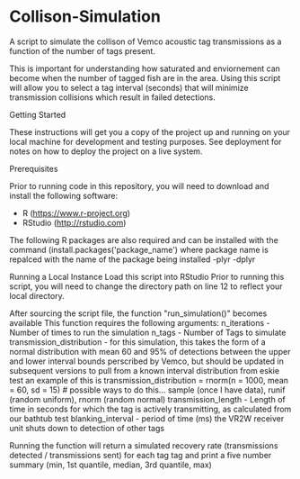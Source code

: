 # Collison-Simulation
A script to simulate the collison of Vemco acoustic tag transmissions as a function of the number of tags present. 

This is important for understanding how saturated and enviornement can become when the number of tagged fish are in the area. 
Using this script will allow you to select a tag interval (seconds) that will minimize transmission collisions which result in failed detections.

Getting Started

These instructions will get you a copy of the project up and running on your local machine for development and testing purposes. See deployment for notes on how to deploy the project on a live system.

Prerequisites 

Prior to running code in this repository, you will need to download and install the following software: 
- R (https://www.r-project.org) 
- RStudio (http://rstudio.com)

The following R packages are also required and can be installed with the command (install.packages('package_name') where package name is repalced with the name of the package being installed
  -plyr
  -dplyr

Running a Local Instance
Load this script into RStudio
Prior to running this script, you will need to change the directory path on line 12 to reflect your local directory. 

After sourcing the script file, the function "run_simulation()" becomes available
This function requires the following arguments:
    n_iterations - Number of times to run the simulation
    n_tags -   Number of Tags to simulate
  transmission_distribution - for this simulation, this takes the form of a normal distribution with mean 60 and 95% of detections between the upper and lower interval bounds perscribed by Vemco, but should be updated in subsequent versions to pull from a known interval distribution from eskie test
    an example of this is transmission_distribution = rnorm(n = 1000, mean = 60, sd = 15) # possible ways to do this... sample (once I have data), runif (random uniform), rnorm (random normal)
  transmission_length - Length of time in seconds for which the tag is actively transmitting, as calculated from our bathtub test
  blanking_interval - period of time (ms) the VR2W receiver unit shuts down to detection of other tags
  
 Running the function will return a simulated recovery rate (transmissions detected / transmissions sent) for each tag tag and print a five number summary (min, 1st quantile, median, 3rd quantile, max)
